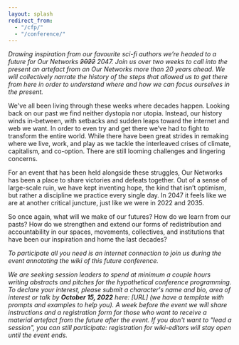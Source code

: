 ```yaml
---
layout: splash
redirect_from:
  - "/cfp/"
  - "/conference/"
---
```


_Drawing inspiration from our favourite sci-fi authors we’re headed to a future for Our Networks ~~2022~~ 2047. Join us over two weeks to call into the present an artefact from an Our Networks more than 20 years ahead. We will collectively narrate the history of the steps that allowed us to get there from here in order to understand where and how we can focus ourselves in the present._

We've all been living through these weeks where decades happen. Looking back on our past we find neither dystopia nor utopia. Instead, our history winds in-between, with setbacks and sudden leaps toward the internet and web we want. In order to even try and get there we’ve had to fight to transform the entire world. While there have been great strides in remaking where we live, work, and play as we tackle the interleaved crises of climate, capitalism, and co-option. There are still looming challenges and lingering concerns. 

For an event that has been held alongside these struggles, Our Networks has been a place to share victories and defeats together. Out of a sense of large-scale ruin, we have kept inventing hope, the kind that isn’t optimism, but rather a discipline we practice every single day. In 2047 it feels like we are at another critical juncture, just like we were in 2022 and 2035. 

So once again, what will we make of our futures? How do we learn from our pasts? How do we strengthen and extend our forms of redistribution and accountability in our spaces, movements, collectives, and institutions that have been our inspiration and home the last decades? 

_To participate all you need is an internet connection to join us during the event annotating the wiki of this future conference._

_We are seeking session leaders to spend at minimum a couple hours writing abstracts and pitches for the hypothetical conference programming. To declare your interest, please submit a character's name and bio, area of interest or talk by **October 15, 2022** here: [URL] (we have a template with prompts and examples to help you). A week before the event we will share instructions and a registration form for those who want to receive a material artefact from the future after the event. If you don't want to "lead a session", you can still participate: registration for wiki-editors will stay open until the event ends._
